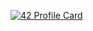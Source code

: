 
[![42 Profile Card](https://1337-readme.vercel.app/api/profile?cursus=42cursus&dark=true&leet_logo=hide&login=hbanthiy)](https://github.com/mohouyizme/1337-readme)
